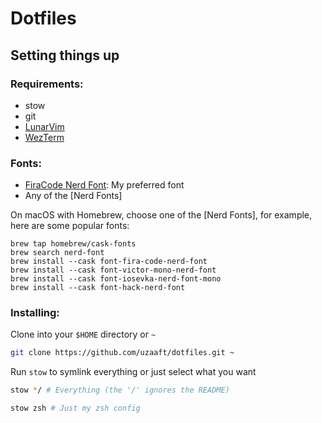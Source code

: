 # Dotfiles

## Setting things up
### Requirements:
* stow
* git
* [LunarVim](https://github.com/LunarVim/LunarVim)
* [WezTerm](https://wezfurlong.org/wezterm/)

### Fonts:
- [FiraCode Nerd Font](firaCode): My preferred font
- Any of the [Nerd Fonts]

On macOS with Homebrew, choose one of the [Nerd Fonts],
for example, here are some popular fonts:

```shell
brew tap homebrew/cask-fonts
brew search nerd-font
brew install --cask font-fira-code-nerd-font
brew install --cask font-victor-mono-nerd-font
brew install --cask font-iosevka-nerd-font-mono
brew install --cask font-hack-nerd-font
```

### Installing:
Clone into your `$HOME` directory or `~`

```bash
git clone https://github.com/uzaaft/dotfiles.git ~
```

Run `stow` to symlink everything or just select what you want

```bash
stow */ # Everything (the '/' ignores the README)
```

```bash
stow zsh # Just my zsh config
```
